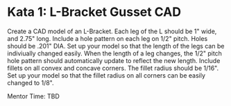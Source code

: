 # Kata 1: L-Bracket Gusset CAD

Create a CAD model of an L-Bracket. Each leg of the L should be 1" wide, and 2.75" long. Include a hole pattern on each leg on 1/2" pitch. Holes should be .201" DIA. Set up your model so that the length of the legs can be indiviually changed easily. When the length of a leg changes, the 1/2" pitch hole pattern should automatically update to reflect the new length. Include fillets on all convex and concave corners. The fillet radius should be 1/16". Set up your model so that the fillet radius on all corners can be easily changed to 1/8".

Mentor Time: TBD